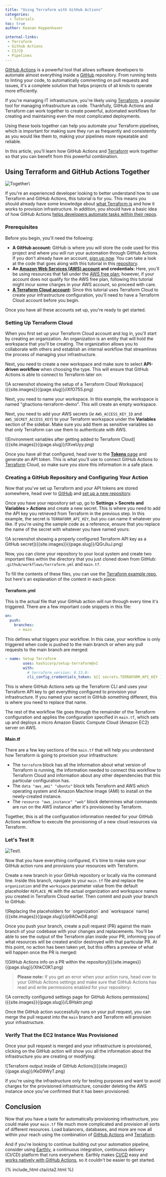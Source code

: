 ```yaml
---
title: "Using Terraform with GitHub Actions"
categories:
  - Tutorials
toc: true
author: Keanan Koppenhaver

internal-links:
 - Terraform
 - Github Actions
 - CI/CD
 - Pipelines
---
```


[GitHub Actions](https://github.com/features/actions) is a powerful tool that allows software developers to automate almost everything inside a [GitHub](/blog/ci-comparison) repository. From running tests to linting your code, to automatically commenting on pull requests and issues, it's a complete solution that helps projects of all kinds to operate more efficiently.

If you're managing IT infrastructure, you're likely using [Terraform](https://www.terraform.io), a popular tool for managing infrastructure as code. Thankfully, GitHub Actions and Terraform can work together to create powerful, automated workflows for creating and maintaining even the most complicated deployments.

Using these tools together can help you automate your Terraform pipelines, which is important for making sure they run as frequently and consistently as you would like them to, making your pipelines more repeatable and reliable.

In this article, you'll learn how GitHub Actions and [Terraform](/blog/kubernetes-terraform) work together so that you can benefit from this powerful combination.

## Using Terraform and GitHub Actions Together

![Together]({{site.images}}{{page.slug}}/together.png)\

If you're an experienced developer looking to better understand how to use Terraform and GitHub Actions, this tutorial is for you. This means you should already have some knowledge about [what Terraform is](https://developer.hashicorp.com/terraform/intro) and how it works to provision infrastructure. In addition, you should have a basic idea of how GitHub Actions [helps developers automate tasks within their repos](https://docs.github.com/en/actions/learn-github-actions/understanding-github-actions).

### Prerequisites

Before you begin, you'll need the following:

- **A GitHub account:** GitHub is where you will store the code used for this project and where you will run your automation through GitHub Actions. If you don't already have an account, [sign up now](https://github.com/signup). You can take a look at the code that goes along with this tutorial in this [repository](https://github.com/kkoppenhaver/terraform-github-actions).
- **An [Amazon Web Services (AWS) account](https://aws.amazon.com/account/) and credentials:** Here, you'll be using resources that fall under the [AWS free plan](https://aws.amazon.com/free/?all-free-tier.sort-by=item.additionalFields.SortRank&all-free-tier.sort-order=asc&awsf.Free%20Tier%20Types=*all&awsf.Free%20Tier%20Categories=*all); however, if your account does not qualify for the AWS free plan, following this tutorial might incur some charges in your AWS account, so proceed with care.
- **[A Terraform Cloud account](https://app.terraform.io/public/signup/account):**  Since this tutorial uses Terraform Cloud to create your infrastructure configuration, you'll need to have a Terraform Cloud account before you begin.

Once you have all these accounts set up, you're ready to get started.

### Setting Up Terraform Cloud

When you first set up your Terraform Cloud account and log in, you'll start by creating an organization. An organization is an entity that will hold the workspace that you'll be creating. The organization allows you to collaborate with others and establish an internal workflow that streamlines the process of managing your infrastructure.

Next, you need to create a new workspace and make sure to select **API-driven workflow** when choosing the type. This will ensure that GitHub Actions is able to connect to Terraform later on:

<div class="wide">
![A screenshot showing the setup of a Terraform Cloud Workspace]({{site.images}}{{page.slug}}/iXfO755.png)
</div>

Next, you need to name your workspace. In this example, the workspace is named "ghactions-terraform-demo". This will create an empty workspace.

Next, you need to add your AWS secrets (*ie* `AWS_ACCESS_KEY_ID` and `AWS_SECRET_ACCESS_KEY`) to your Terraform workspace under the **Variables** section of the sidebar. Make sure you add them as sensitive variables so that only Terraform can use them to authenticate with AWS.

<div class="wide">
![Environment variables after getting added to Terraform Cloud]({{site.images}}{{page.slug}}/tXveUyy.png)
</div>

Once you have all that configured, head over to the [**Tokens** page](https://app.terraform.io/app/settings/tokens) and generate an API token. This is what you'll use to connect GitHub Actions to [Terraform](/blog/kubernetes-terraform) Cloud, so make sure you store this information in a safe place.

### Creating a GitHub Repository and Configuring Your Action

Now that you've set up Terraform and your API tokens are stored somewhere, head over to [GitHub](/blog/ci-comparison) and [set up a new repository](https://github.com/new).

Once you have your repository set up, go to **Settings > Secrets and Variables > Actions** and create a new secret. This is where you need to add the API key you retrieved from Terraform in the previous step. In this example, the secret is `TERRAFORM_API_KEY`, but you can name it whatever you like. If you're using the sample code as a reference, ensure that you replace the name of the secret with whatever you have named yours:

<div class="wide">
![A screenshot showing a properly configured Terraform API key as a GitHub secret]({{site.images}}{{page.slug}}/QGrJluJ.png)
</div>

Now, you can clone your repository to your local system and create two important files within the directory that you just cloned down from GitHub: `.github/workflows/terraform.yml` and `main.tf`.

To fill the contents of these files, you can use the [Terraform example repo](https://github.com/hashicorp/learn-terraform-github-actions), but here's an explanation of the content in each piece:

#### Terraform.yml

This is the actual file that your GitHub action will run through every time it's triggered. There are a few important code snippets in this file:

~~~{.yml caption="terraform.yml"}
on:
  push:
    branches:
      - main
~~~

This defines what triggers your workflow. In this case, your workflow is only triggered when code is pushed to the main branch or when any pull requests to the main branch are merged:

~~~{.yml caption="terraform.yml"}
- name: Setup Terraform
        uses: hashicorp/setup-terraform@v1
        with:
          # terraform_version: 0.13.0:
          cli_config_credentials_token: ${{ secrets.TERRAFORM_API_KEY }}
~~~

This is where GitHub Actions sets up the Terraform CLI and uses your Terraform API key to get everything configured to provision your infrastructure. If you named your secret in GitHub something different, this is where you need to replace that name.

The rest of the workflow file goes through the remainder of the Terraform configuration and applies the configuration specified in `main.tf`, which sets up and deploys a micro Amazon Elastic Compute Cloud (Amazon EC2) server on AWS.

#### Main.tf

There are a few key sections of the `main.tf` that will help you understand how Terraform is going to provision your infrastructure:

- The `terraform` block has all the information about what version of Terraform is running, the information needed to connect this workflow to Terraform Cloud and information about any other dependencies that this particular configuration has.
- The `data "aws_ami" "ubuntu"` block tells Terraform and AWS which operating system and Amazon Machine Image (AMI) to install on the newly-created instance.
- The `resource "aws_instance" "web"` block determines what commands are run on the AWS instance after it's provisioned by Terraform.

Together, this is all the configuration information needed for your GitHub Actions workflow to execute the provisioning of a new cloud resources via Terraform.

### Let's Test It

![Test]({{site.images}}{{page.slug}}/test.png)\

Now that you have everything configured, it's time to make sure your GitHub action runs and provisions your resources with Terraform.

Create a new branch in your GitHub repository or locally via the command line. Inside this branch, navigate to your `main.tf` file and replace the `organization` and the `workspace` parameter value from the default placeholder `REPLACE_ME` with the actual organization and workspace names you created in Terraform Cloud earlier. Then commit and push your branch to GitHub:

<div class="wide">
![Replacing the placeholders for `organization` and `workspace` name]({{site.images}}{{page.slug}}/p9AOwD8.png)
</div>

Once you push your branch, create a pull request (PR) against the main branch of your codebase with your changes and replacements. You'll be able to see the output of the Terraform plan inside your PR, informing you of what resources will be created and/or destroyed with that particular PR. At this point, no action has been taken yet, but this offers a preview of what will happen once the PR is merged:

<div class="wide">
![GitHub Actions info on a PR within the repository]({{site.images}}{{page.slug}}/XhkC0K1.png)
</div>

> **Please note:** If you get an error when your action runs, head over to your GitHub Actions settings and make sure that GitHub Actions has read and write permissions enabled for your repository:

<div class="wide">
![A correctly configured settings page for GitHub Actions permissions]({{site.images}}{{page.slug}}/L6Hsktr.png)
</div>

Once the GitHub action successfully runs on your pull request, you can merge the pull request into the `main` branch and Terraform will provision your infrastructure.

### Verify That the EC2 Instance Was Provisioned

Once your pull request is merged and your infrastructure is provisioned, clicking on the GitHub action will show you all the information about the infrastructure you are creating or modifying:

<div class="wide">
![Terraform output inside of GitHub Actions]({{site.images}}{{page.slug}}/KeD9WyT.png)
</div>

If you're using the infrastructure only for testing purposes and want to avoid charges for the provisioned infrastructure, consider deleting the AWS instance once you've confirmed that it has been provisioned.

## Conclusion

Now that you have a taste for automatically provisioning infrastructure, you could make your `main.tf` file much more complicated and provision all sorts of different resources. Load balancers, databases, and more are now all within your reach using the combination of [GitHub Actions](https://github.com/features/actions) and [Terraform](https://www.terraform.io).

And if you're looking to continue building out your automation pipeline, consider using [Earthly](https://earthly.dev), a continuous integration, continuous delivery (CI/CD) platform that runs everywhere. Earthly makes [CI/CD](/blog/ci-vs-cd) easy and [works natively with GitHub Actions](https://docs.earthly.dev/ci-integration/vendor-specific-guides/gh-actions-integration), so it couldn't be easier to get started.

{% include_html cta/cta2.html %}
